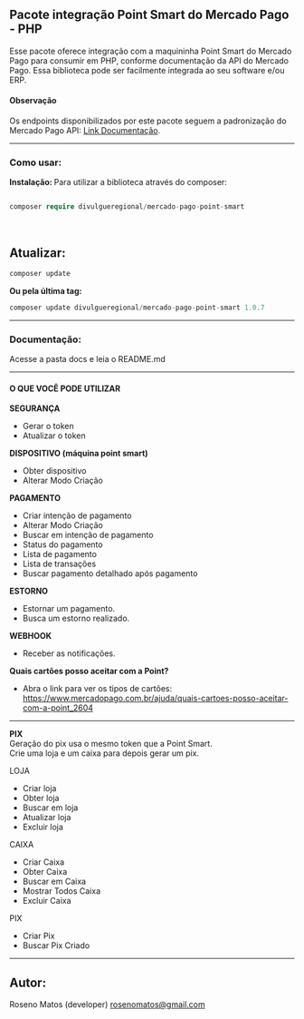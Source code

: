 ## Pacote integração Point Smart do Mercado Pago - PHP

Esse pacote oferece integração com a maquininha Point Smart do Mercado Pago para consumir em PHP, conforme documentação da API do Mercado Pago. Essa biblioteca pode ser facilmente integrada ao seu software e/ou ERP.

#### Observação

Os endpoints disponibilizados por este pacote seguem a padronização do Mercado Pago API: [Link Documentação](https://www.mercadopago.com.br/developers/pt/reference/integrations_api_paymentintent_mlb/_point_integration-api_devices_deviceid_payment-intents/post).

<hr>

### Como usar:

<b>Instalação: </b>
Para utilizar a biblioteca através do composer:

```php

composer require divulgueregional/mercado-pago-point-smart

```

<br>

## Atualizar:

```php
composer update
```

<b>Ou pela última tag: </b>

```php
composer update divulgueregional/mercado-pago-point-smart 1.0.7
```

<hr>

### Documentação:

Acesse a pasta docs e leia o README.md
<br>

<hr>

#### O QUE VOCÊ PODE UTILIZAR

<b>SEGURANÇA</b><br>

- Gerar o token
- Atualizar o token

<b>DISPOSITIVO (máquina point smart)</b><br>

- Obter dispositivo
- Alterar Modo Criação
  <br>

<b>PAGAMENTO</b><br>

- Criar intenção de pagamento
- Alterar Modo Criação
- Buscar em intenção de pagamento
- Status do pagamento
- Lista de pagamento
- Lista de transações
- Buscar pagamento detalhado após pagamento
  <br>

<b>ESTORNO</b><br>

- Estornar um pagamento.
- Busca um estorno realizado.

<b>WEBHOOK</b><br>

- Receber as notificações.

<b>Quais cartões posso aceitar com a Point?</b><br>

- Abra o link para ver os tipos de cartões: https://www.mercadopago.com.br/ajuda/quais-cartoes-posso-aceitar-com-a-point_2604

<hr>
<b>PIX</b><br>
Geração do pix usa o mesmo token que a Point Smart.<br>
Crie uma loja e um caixa para depois gerar um pix.<br>

LOJA<br>

- Criar loja
- Obter loja
- Buscar em loja
- Atualizar loja
- Excluir loja

CAIXA<br>

- Criar Caixa
- Obter Caixa
- Buscar em Caixa
- Mostrar Todos Caixa
- Excluir Caixa

PIX<br>

- Criar Pix
- Buscar Pix Criado
<hr>

## Autor:

Roseno Matos (developer) rosenomatos@gmail.com<br>

<!-- ## Licença:
A mercado-pago-point-smart é licenciado sob a Licença MIT (MIT). Você pode usar, copiar, modificar, integrar, publicar, distribuir e/ou vender cópias dos produtos finais, mas deve sempre declarar que Roseno Matos (rosenomatos@gmail.com) é o autor original destes códigos e atribuir um link para https://github.com/divulgueregional/api-bb-php -->

<!-- ## Comunidade:
## Facilitou sua vida?
Se o projeto o ajudou em uma tarefa excencial a sua aplicação de uma forma simples e se gostaria de contribuir com uma pequena doação ao autor, faça pelo PIX abaixo<br><hr>

Chave Pix E-MAIL: roseno@divulgueregional.com.br -->
